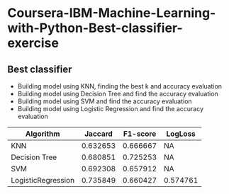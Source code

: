 # Coursera-IBM-Machine-Learning-with-Python-Best-classifier-exercise

## Best classifier
- Building model using KNN, finding the best k and accuracy evaluation
- Building model using Decision Tree and find the accuracy evaluation 
- Building model using SVM and find the accuracy evaluation 
- Building model using Logistic Regression and find the accuracy evaluation

| Algorithm          | Jaccard | F1-score | LogLoss |
|--------------------|---------|----------|---------|
| KNN                | 0.632653  | 0.666667   | NA        |
| Decision Tree      | 0.680851  | 0.725253   | NA        |
| SVM                | 0.692308  | 0.657912   | NA        |
| LogisticRegression | 0.735849  | 0.660427   | 0.574761  |
